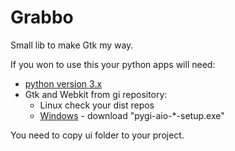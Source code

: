 Grabbo
======

Small lib to make Gtk my way.

If you won to use this your python apps will need:
- [python version 3.x](https://www.python.org/)
- Gtk and Webkit from gi repository:
   - Linux check your dist repos
   - [Windows](http://sourceforge.net/projects/pygobjectwin32/files/) - download "pygi-aio-*-setup.exe"

You need to copy ui folder to your project.